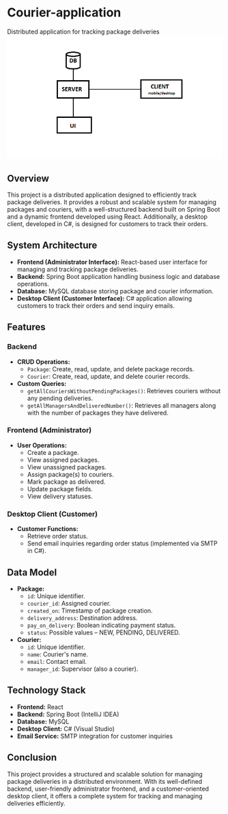 # Courier-application
Distributed application for tracking package deliveries
![alt text](image.png)

## Overview
This project is a distributed application designed to efficiently track package deliveries. It provides a robust and scalable system for managing packages and couriers, with a well-structured backend built on Spring Boot and a dynamic frontend developed using React. Additionally, a desktop client, developed in C#, is designed for customers to track their orders.

## System Architecture
- **Frontend (Administrator Interface):** React-based user interface for managing and tracking package deliveries.
- **Backend:** Spring Boot application handling business logic and database operations.
- **Database:** MySQL database storing package and courier information.
- **Desktop Client (Customer Interface):** C# application allowing customers to track their orders and send inquiry emails.

## Features
### Backend
- **CRUD Operations:**
  - `Package`: Create, read, update, and delete package records.
  - `Courier`: Create, read, update, and delete courier records.
- **Custom Queries:**
  - `getAllCouriersWithoutPendingPackages()`: Retrieves couriers without any pending deliveries.
  - `getAllManagersAndDeliveredNumber()`: Retrieves all managers along with the number of packages they have delivered.

### Frontend (Administrator)
- **User Operations:**
  - Create a package.
  - View assigned packages.
  - View unassigned packages.
  - Assign package(s) to couriers.
  - Mark package as delivered.
  - Update package fields.
  - View delivery statuses.

### Desktop Client (Customer)
- **Customer Functions:**
  - Retrieve order status.
  - Send email inquiries regarding order status (implemented via SMTP in C#).

## Data Model
- **Package:**
  - `id`: Unique identifier.
  - `courier_id`: Assigned courier.
  - `created_on`: Timestamp of package creation.
  - `delivery_address`: Destination address.
  - `pay_on_delivery`: Boolean indicating payment status.
  - `status`: Possible values – NEW, PENDING, DELIVERED.
- **Courier:**
  - `id`: Unique identifier.
  - `name`: Courier's name.
  - `email`: Contact email.
  - `manager_id`: Supervisor (also a courier).

## Technology Stack
- **Frontend:** React
- **Backend:** Spring Boot (IntelliJ IDEA)
- **Database:** MySQL
- **Desktop Client:** C# (Visual Studio)
- **Email Service:** SMTP integration for customer inquiries

## Conclusion
This project provides a structured and scalable solution for managing package deliveries in a distributed environment. With its well-defined backend, user-friendly administrator frontend, and a customer-oriented desktop client, it offers a complete system for tracking and managing deliveries efficiently.


